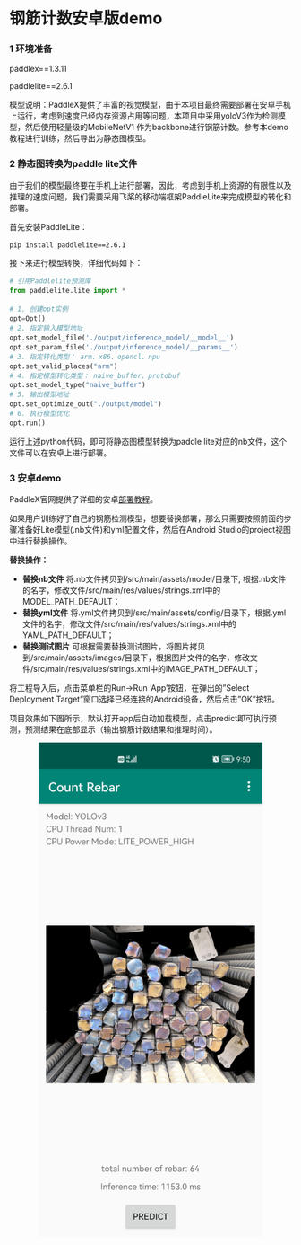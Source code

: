 # 钢筋计数安卓版demo


### 1 环境准备
paddlex==1.3.11

paddlelite==2.6.1

模型说明：PaddleX提供了丰富的视觉模型，由于本项目最终需要部署在安卓手机上运行，考虑到速度已经内存资源占用等问题，本项目中采用yoloV3作为检测模型，然后使用轻量级的MobileNetV1
作为backbone进行钢筋计数。参考本demo教程进行训练，然后导出为静态图模型。


### 2 静态图转换为paddle lite文件
由于我们的模型最终要在手机上进行部署，因此，考虑到手机上资源的有限性以及推理的速度问题，我们需要采用飞桨的移动端框架PaddleLite来完成模型的转化和部署。

首先安装PaddleLite：
``` shell
pip install paddlelite==2.6.1
```

接下来进行模型转换，详细代码如下：
```python
# 引用Paddlelite预测库
from paddlelite.lite import *

# 1. 创建opt实例
opt=Opt()
# 2. 指定输入模型地址 
opt.set_model_file('./output/inference_model/__model__')
opt.set_param_file('./output/inference_model/__params__')
# 3. 指定转化类型： arm、x86、opencl、npu
opt.set_valid_places("arm")
# 4. 指定模型转化类型： naive_buffer、protobuf
opt.set_model_type("naive_buffer")
# 5. 输出模型地址
opt.set_optimize_out("./output/model")
# 6. 执行模型优化
opt.run()
```

运行上述python代码，即可将静态图模型转换为paddle lite对应的nb文件，这个文件可以在安卓上进行部署。

### 3 安卓demo

PaddleX官网提供了详细的安卓[部署教程](https://paddlex.readthedocs.io/zh_CN/release-1.3/deploy/paddlelite/android.html)。

如果用户训练好了自己的钢筋检测模型，想要替换部署，那么只需要按照前面的步骤准备好Lite模型(.nb文件)和yml配置文件，然后在Android Studio的project视图中进行替换操作。

**替换操作：**
* **替换nb文件** 将.nb文件拷贝到/src/main/assets/model/目录下, 根据.nb文件的名字，修改文件/src/main/res/values/strings.xml中的MODEL_PATH_DEFAULT；
* **替换yml文件** 将.yml文件拷贝到/src/main/assets/config/目录下，根据.yml文件的名字，修改文件/src/main/res/values/strings.xml中的YAML_PATH_DEFAULT；
* **替换测试图片** 可根据需要替换测试图片，将图片拷贝到/src/main/assets/images/目录下，根据图片文件的名字，修改文件/src/main/res/values/strings.xml中的IMAGE_PATH_DEFAULT；


将工程导入后，点击菜单栏的Run->Run ‘App’按钮，在弹出的”Select Deployment Target”窗口选择已经连接的Android设备，然后点击”OK”按钮。

项目效果如下图所示，默认打开app后自动加载模型，点击predict即可执行预测，预测结果在底部显示（输出钢筋计数结果和推理时间）。

<div align="center">
<img src="./demo.jpg"  width = "400" />              </div>
